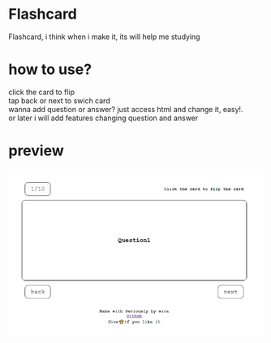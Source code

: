 # Flashcard
Flashcard, i think when i make it, its will help me studying

# how to use?
click the card to flip <br>
tap back or next to swich card <br>
wanna add question or answer? just access html and change it, easy!. <br> 
or later i will add features changing question and answer

# preview 
![alt text](image-1.png)